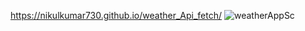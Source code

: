 https://nikulkumar730.github.io/weather_Api_fetch/
![weatherAppSc](https://github.com/nikulkumar730/weather_Api_fetch/assets/165356483/f44368ae-6881-4be7-a937-9d6ff26fe095)
